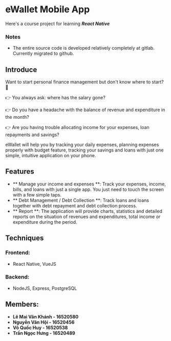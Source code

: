 # **eWallet Mobile App**
Here's a course project for learning ___React Native___

### Notes
  - The entire source code is developed relatively completely at gitlab. Currently migrated to github.

## **Introduce**

Want to start personal finance management but don't know where to start? 🤔

👉 You always ask: where has the salary gone?

👉 Do you have a headache with the balance of revenue and expenditure in the month?

👉 Are you having trouble allocating income for your expenses, loan repayments and savings?

eWallet will help you by tracking your daily expenses, planning expenses properly with budget feature, tracking your savings and loans with just one simple, intuitive application on your phone.

## **Features**

- ** Manage your income and expenses **: Track your expenses, income, bills, and loans with just a single app. You just need to touch the screen with a few simple taps.
- ** Debt Management / Debt Collection **: Track loans and loans together with debt repayment and debt collection process.
- ** Report **: The application will provide charts, statistics and detailed reports on the situation of revenues and expenditures, total income or expenditure during the period.

## **Techniques**

### **Frontend**:
- React Native, VueJS
### **Backend**:
- NodeJS, Express, PostgreSQL

## **Members**:

- **Lê Mai Văn Khánh - 16520580**
- **Nguyễn Văn Hội - 16520456**
- **Võ Quốc Huy - 16520538**
- **Trần Ngọc Hưng - 16520489**
